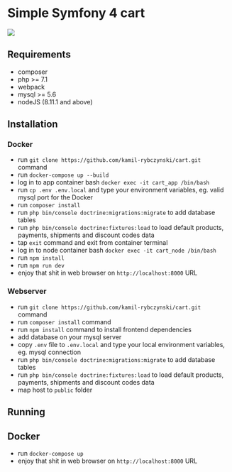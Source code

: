 # Simple Symfony 4 cart

![](./docs/preview.png)

## Requirements

- composer
- php >= 7.1
- webpack
- mysql >= 5.6
- nodeJS (8.11.1 and above)


## Installation

### Docker

- run `git clone https://github.com/kamil-rybczynski/cart.git` command
- run `docker-compose up --build`
- log in to app container bash `docker exec -it cart_app /bin/bash`
- run `cp .env .env.local` and type your environment variables, eg. valid mysql port for the Docker
- run `composer install`
- run `php bin/console doctrine:migrations:migrate` to add database tables
- run `php bin/console doctrine:fixtures:load` to load default products, payments, shipments and discount codes data
- tap `exit` command and exit from container terminal
- log in to node container bash `docker exec -it cart_node /bin/bash`
- run `npm install`
- run `npm run dev`
- enjoy that shit in web browser on `http://localhost:8000` URL

### Webserver

- run `git clone https://github.com/kamil-rybczynski/cart.git` command
- run `composer install` command
- run `npm install` command to install frontend dependencies
- add database on your mysql server
- copy `.env` file to `.env.local` and type your local environment variables, eg. mysql connection
- run `php bin/console doctrine:migrations:migrate` to add database tables
- run `php bin/console doctrine:fixtures:load` to load default products, payments, shipments and discount codes data
- map host to `public` folder

## Running

## Docker

- run `docker-compose up`
- enjoy that shit in web browser on `http://localhost:8000` URL

